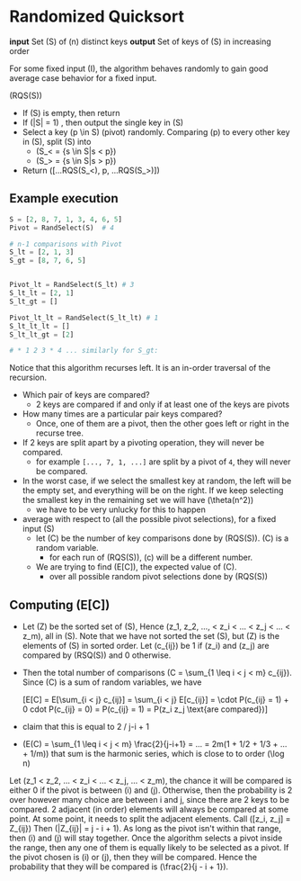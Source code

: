 # Randomized Quicksort

**input** Set \(S\) of \(n\) distinct keys
**output** Set of keys of \(S\) in increasing order

For some fixed input \(I\), the algorithm behaves randomly to gain good average case behavior for a fixed input.

\(RQS(S)\)
* If \(S\) is empty, then return
* If \(|S| = 1\) , then output the single key in \(S\)
* Select a key \(p \in S\) (pivot) randomly. Comparing \(p\) to every other key in \(S\), split \(S\) into
  * \(S_< = \{s \in S|s < p\}\)
  * \(S_> = \{s \in S|s > p\}\)
* Return \([...RQS(S_<), p, ...RQS(S_>)]\)

## Example execution

```python
S = [2, 8, 7, 1, 3, 4, 6, 5]
Pivot = RandSelect(S)  # 4

# n-1 comparisons with Pivot
S_lt = [2, 1, 3]
S_gt = [8, 7, 6, 5]


Pivot_lt = RandSelect(S_lt) # 3
S_lt_lt = [2, 1]
S_lt_gt = []

Pivot_lt_lt = RandSelect(S_lt_lt) # 1
S_lt_lt_lt = []
S_lt_lt_gt = [2]

# * 1 2 3 * 4 ... similarly for S_gt: 
```

Notice that this algorithm recurses left. It is an in-order traversal of the recursion.

* Which pair of keys are compared?
  * 2 keys are compared if and only if at least one of the keys are pivots
* How many times are a particular pair keys compared?
  * Once, one of them are a pivot, then the other goes left or right in the recurse tree.
* If 2 keys are split apart by a pivoting operation, they will never be compared.
  * for example `[..., 7, 1, ...]` are split by a pivot of `4`, they will never be compared.
* In the worst case, if we select the smallest key at random, the left will be the empty set, and everything will be on the right. If we keep selecting the smallest key in the remaining set we will have \(\theta(n^2)\)
  * we have to be very unlucky for this to happen
* average with respect to (all the possible pivot selections), for a fixed input \(S\)
  * let \(C\) be the number of key comparisons done by \(RQS(S)\). \(C\) is a random variable.
    * for each run of \(RQS(S)\), \(c\) will be a different number.
  * We are trying to find \(E[C]\), the expected value of \(C\).
    * over all possible random pivot selections done by \(RQS(S)\)

## Computing \(E[C]\)

* Let \(Z\) be the sorted set of \(S\), Hence \(z_1, z_2, ..., < z_i < ... < z_j < ... < z_m\), all in \(S\). Note that we have not sorted the set \(S\), but \(Z\) is the elements of \(S\) in sorted order.  Let \(c_{ij}\) be 1 if \(z_i\) and \(z_j\) are compared by \(RSQ(S)\) and 0 otherwise.
* Then the total number of comparisons \(C = \sum_{1 \leq i < j < m} c_{ij}\). Since \(C\) is a sum of random variables, we have 
  
  \[E[C] = E[\sum_{i < j} c_{ij}] = \sum_{i < j} E[c_{ij}] = \cdot P(c_{ij} = 1) + 0 cdot P(c_{ij} = 0) = P(c_{ij} = 1) = P(z_i z_j \text{are compared})\]
  
* claim that this is equal to 2 / j-i + 1
* \(E(C) = \sum_{1 \leq i < j < m} \frac{2}{j-i+1} = ... = 2m(1 + 1/2 + 1/3 + ... + 1/m)\) that sum is the harmonic series, which is close to to order \(\log n\)  



Let \(z_1 < z_2, ... < z_i < ... < z_j, ... < z_m\), the chance it will be compared is either 0 if the pivot is between \(i\) and \(j\). Otherwise, then the probability is 2 over however many choice are between i and j, since there are 2 keys to be compared. 2 adjacent (in order) elements will always be compared at some point. At some point, it needs to split the adjacent elements. Call \([z_i, z_j] = Z_{ij}\) Then \(|Z_{ij}| = j - i + 1\). As long as the pivot isn't within that range, then \(i\) and \(j\) will stay together. Once the algorithm selects a pivot inside the range, then any one of them is equally likely to be selected as a pivot. If the pivot chosen is \(i\) or \(j\), then they will be compared. Hence the probability that they will be compared is \(\frac{2}{j - i + 1}\).